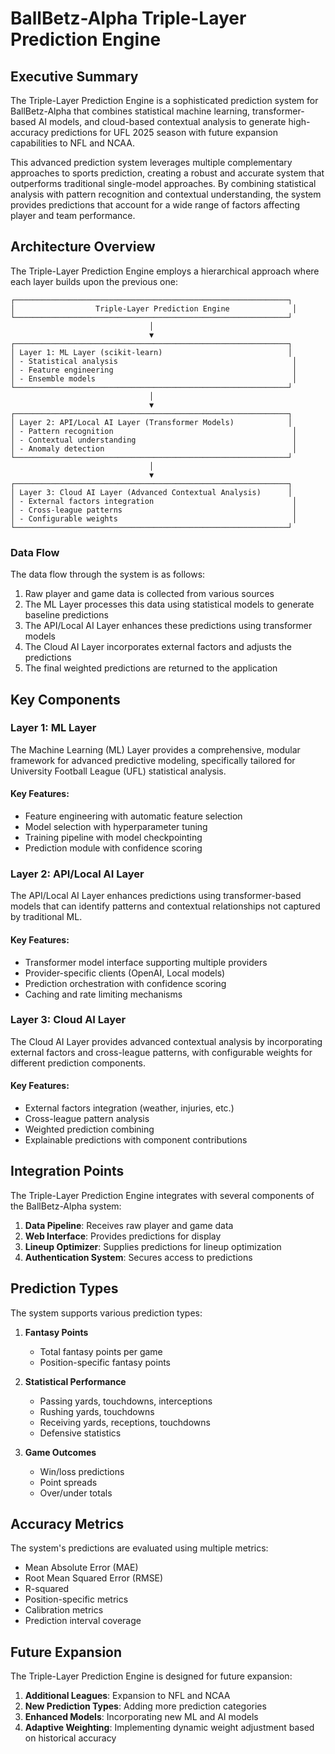 # BallBetz-Alpha Triple-Layer Prediction Engine

## Executive Summary

The Triple-Layer Prediction Engine is a sophisticated prediction system for BallBetz-Alpha that combines statistical machine learning, transformer-based AI models, and cloud-based contextual analysis to generate high-accuracy predictions for UFL 2025 season with future expansion capabilities to NFL and NCAA.

This advanced prediction system leverages multiple complementary approaches to sports prediction, creating a robust and accurate system that outperforms traditional single-model approaches. By combining statistical analysis with pattern recognition and contextual understanding, the system provides predictions that account for a wide range of factors affecting player and team performance.

## Architecture Overview

The Triple-Layer Prediction Engine employs a hierarchical approach where each layer builds upon the previous one:

```
┌─────────────────────────────────────────────────────────────┐
│                  Triple-Layer Prediction Engine              │
└─────────────────────────────────────────────────────────────┘
                               │
                               ▼
┌─────────────────────────────────────────────────────────────┐
│ Layer 1: ML Layer (scikit-learn)                            │
│ - Statistical analysis                                       │
│ - Feature engineering                                        │
│ - Ensemble models                                            │
└─────────────────────────────────────────────────────────────┘
                               │
                               ▼
┌─────────────────────────────────────────────────────────────┐
│ Layer 2: API/Local AI Layer (Transformer Models)            │
│ - Pattern recognition                                        │
│ - Contextual understanding                                   │
│ - Anomaly detection                                          │
└─────────────────────────────────────────────────────────────┘
                               │
                               ▼
┌─────────────────────────────────────────────────────────────┐
│ Layer 3: Cloud AI Layer (Advanced Contextual Analysis)      │
│ - External factors integration                               │
│ - Cross-league patterns                                      │
│ - Configurable weights                                       │
└─────────────────────────────────────────────────────────────┘
```

### Data Flow

The data flow through the system is as follows:

1. Raw player and game data is collected from various sources
2. The ML Layer processes this data using statistical models to generate baseline predictions
3. The API/Local AI Layer enhances these predictions using transformer models
4. The Cloud AI Layer incorporates external factors and adjusts the predictions
5. The final weighted predictions are returned to the application

## Key Components

### Layer 1: ML Layer

The Machine Learning (ML) Layer provides a comprehensive, modular framework for advanced predictive modeling, specifically tailored for University Football League (UFL) statistical analysis.

#### Key Features:
- Feature engineering with automatic feature selection
- Model selection with hyperparameter tuning
- Training pipeline with model checkpointing
- Prediction module with confidence scoring

### Layer 2: API/Local AI Layer

The API/Local AI Layer enhances predictions using transformer-based models that can identify patterns and contextual relationships not captured by traditional ML.

#### Key Features:
- Transformer model interface supporting multiple providers
- Provider-specific clients (OpenAI, Local models)
- Prediction orchestration with confidence scoring
- Caching and rate limiting mechanisms

### Layer 3: Cloud AI Layer

The Cloud AI Layer provides advanced contextual analysis by incorporating external factors and cross-league patterns, with configurable weights for different prediction components.

#### Key Features:
- External factors integration (weather, injuries, etc.)
- Cross-league pattern analysis
- Weighted prediction combining
- Explainable predictions with component contributions

## Integration Points

The Triple-Layer Prediction Engine integrates with several components of the BallBetz-Alpha system:

1. **Data Pipeline**: Receives raw player and game data
2. **Web Interface**: Provides predictions for display
3. **Lineup Optimizer**: Supplies predictions for lineup optimization
4. **Authentication System**: Secures access to predictions

## Prediction Types

The system supports various prediction types:

1. **Fantasy Points**
   - Total fantasy points per game
   - Position-specific fantasy points

2. **Statistical Performance**
   - Passing yards, touchdowns, interceptions
   - Rushing yards, touchdowns
   - Receiving yards, receptions, touchdowns
   - Defensive statistics

3. **Game Outcomes**
   - Win/loss predictions
   - Point spreads
   - Over/under totals

## Accuracy Metrics

The system's predictions are evaluated using multiple metrics:

- Mean Absolute Error (MAE)
- Root Mean Squared Error (RMSE)
- R-squared
- Position-specific metrics
- Calibration metrics
- Prediction interval coverage

## Future Expansion

The Triple-Layer Prediction Engine is designed for future expansion:

1. **Additional Leagues**: Expansion to NFL and NCAA
2. **New Prediction Types**: Adding more prediction categories
3. **Enhanced Models**: Incorporating new ML and AI models
4. **Adaptive Weighting**: Implementing dynamic weight adjustment based on historical accuracy